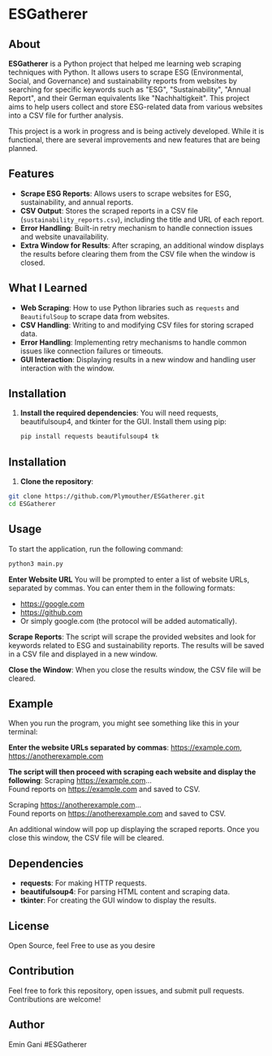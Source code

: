 # ESGatherer

## About

**ESGatherer** is a Python project that helped me learning web scraping techniques with Python. It allows users to scrape ESG (Environmental, Social, and Governance) and sustainability reports from websites by searching for specific keywords such as "ESG", "Sustainability", "Annual Report", and their German equivalents like "Nachhaltigkeit". This project aims to help users collect and store ESG-related data from various websites into a CSV file for further analysis.

This project is a work in progress and is being actively developed. While it is functional, there are several improvements and new features that are being planned.

## Features

- **Scrape ESG Reports**: Allows users to scrape websites for ESG, sustainability, and annual reports.
- **CSV Output**: Stores the scraped reports in a CSV file (`sustainability_reports.csv`), including the title and URL of each report.
- **Error Handling**: Built-in retry mechanism to handle connection issues and website unavailability.
- **Extra Window for Results**: After scraping, an additional window displays the results before clearing them from the CSV file when the window is closed.

## What I Learned

- **Web Scraping**: How to use Python libraries such as `requests` and `BeautifulSoup` to scrape data from websites.
- **CSV Handling**: Writing to and modifying CSV files for storing scraped data.
- **Error Handling**: Implementing retry mechanisms to handle common issues like connection failures or timeouts.
- **GUI Interaction**: Displaying results in a new window and handling user interaction with the window.

## Installation

1. **Install the required dependencies**:
   You will need requests, beautifulsoup4, and tkinter for the GUI. Install them using pip:
   ```bash
   pip install requests beautifulsoup4 tk
   
## Installation

1. **Clone the repository**:
```bash
git clone https://github.com/Plymouther/ESGatherer.git
cd ESGatherer
```

## Usage

To start the application, run the following command:

```bash
python3 main.py

```  
**Enter Website URL**
You will be prompted to enter a list of website URLs, separated by commas. You can enter them in the following formats:

- https://google.com
- https://github.com
- Or simply google.com (the protocol will be added automatically).

**Scrape Reports**:
The script will scrape the provided websites and look for keywords related to ESG and sustainability reports. The results will be saved in a CSV file and displayed in a new window.

**Close the Window**:
When you close the results window, the CSV file will be cleared.
  
## Example

When you run the program, you might see something like this in your terminal:

**Enter the website URLs separated by commas**: 
https://example.com, https://anotherexample.com

**The script will then proceed with scraping each website and display the following**:
Scraping https://example.com...  
Found reports on https://example.com and saved to CSV.  

Scraping https://anotherexample.com...  
Found reports on https://anotherexample.com and saved to CSV.

An additional window will pop up displaying the scraped reports. 
Once you close this window, the CSV file will be cleared.

## Dependencies

- **requests**: For making HTTP requests.
- **beautifulsoup4**: For parsing HTML content and scraping data.
- **tkinter**: For creating the GUI window to display the results.
  
## License

Open Source, feel Free to use as you desire

## Contribution

Feel free to fork this repository, open issues, and submit pull requests. Contributions are welcome!

## Author

Emin Gani #ESGatherer
